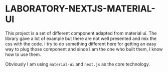 # LABORATORY-NEXTJS-MATERIAL-UI

This project is a set of different component adapted from material ui. The library gave a lot of example but there are not well presented and mix the css with the code.
I try to do something different here for getting an easy way to plug those component and since I am the one who built them, I know how to use them.

Obviously I am using `material-ui` and `next.js` as the core technology.
